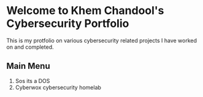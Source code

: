 # Welcome to Khem Chandool's Cybersecurity Portfolio

This is my protfolio on various cybersecurity related projects I have worked on and completed.

## Main Menu

  1. Sos its a DOS
  2. Cyberwox cybersecurity homelab
